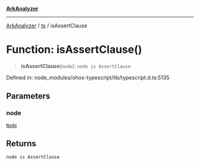 [**ArkAnalyzer**](../../../../README.md)

***

[ArkAnalyzer](../../../../globals.md) / [ts](../README.md) / isAssertClause

# Function: isAssertClause()

> **isAssertClause**(`node`): `node is AssertClause`

Defined in: node\_modules/ohos-typescript/lib/typescript.d.ts:5135

## Parameters

### node

[`Node`](../interfaces/Node.md)

## Returns

`node is AssertClause`
